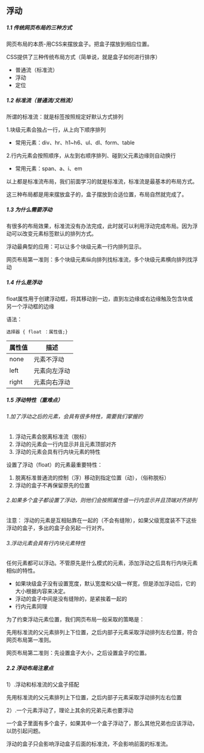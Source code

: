 ## 浮动

##### 1.1 传统网页布局的三种方式

网页布局的本质-用CSS来摆放盒子。把盒子摆放到相应位置。

CSS提供了三种传统布局方式（简单说，就是盒子如何进行排序）

- 普通流（标准流）
- 浮动
- 定位

##### 1.2 标准流（普通流/文档流）

所谓的标准流：就是标签按照规定好默认方式排列

1.块级元素会独占一行，从上向下顺序排列

- 常用元素：div、hr、h1~h6、ul、dl、form、table

2.行内元素会按照顺序，从左到右顺序排列、碰到父元素边缘则自动换行

- 常用元素：span、a、i、em



以上都是标准流布局，我们前面学习的就是标准流，标准流是最基本的布局方式。

这三种布局都是用来摆放盒子的，盒子摆放到合适位置，布局自然就完成了。



##### 1.3 为什么需要浮动

有很多的布局效果，标准流没有办法完成，此时就可以利用浮动完成布局。因为浮动可以改变元素标签默认的排列方式。

浮动最典型的应用：可以让多个块级元素一行内排列显示。

网页布局第一准则：多个块级元素纵向排列找标准流，多个块级元素横向排列找浮动



##### 1.4 什么是浮动

float属性用于创建浮动框，将其移动到一边，直到左边缘或右边缘触及包含块或另一个浮动框的边缘

语法：

```
选择器 { float ：属性值;}
```

| 属性值 | 描述         |
| ------ | ------------ |
| none   | 元素不浮动   |
| left   | 元素向左浮动 |
| right  | 元素向右浮动 |



##### 1.5 浮动特性（重难点）

###### 1.加了浮动之后的元素，会具有很多特性，需要我们掌握的

1. 浮动元素会脱离标准流（脱标）
2. 浮动的元素会一行内显示并且元素顶部对齐
3. 浮动的元素会具有行内块元素的特性



设置了浮动（float）的元素最重要特性：

1. 脱离标准普通流的控制（浮）移动到指定位置（动），（俗称脱标）
2. 浮动的盒子不再保留原先的位置



###### 2.如果多个盒子都设置了浮动，则他们会按照属性值一行内显示并且顶端对齐排列



注意： 浮动的元素是互相贴靠在一起的（不会有缝隙），如果父级宽度装不下这些浮动的盒子，多出的盒子会另起一行对齐。



###### 3.浮动元素会具有行内块元素特性

任何元素都可以浮动。不管原先是什么模式的元素，添加浮动之后具有行内块元素相似的特性。

- 如果块级盒子没有设置宽度，默认宽度和父级一样宽，但是添加浮动后，它的大小根据内容来决定。
- 浮动的盒子中间是没有缝隙的，是紧挨着一起的
- 行内元素同理



为了约束浮动元素位置，我们网页布局一般采取的策略是：

先用标准流的父元素排列上下位置，之后内部子元素采取浮动排列左右位置，符合网页布局第一准则。



网页布局第二准则：先设置盒子大小，之后设置盒子的位置。



##### 2.2 浮动布局注意点

1）.浮动和标准流的父盒子搭配

先用标准流的父元素排列上下位置，之后内部子元素采取浮动排列左右位置



2）.一个元素浮动了，理论上其余的兄弟元素也要浮动

一个盒子里面有多个盒子，如果其中一个盒子浮动了，那么其他兄弟也应该浮动，以防引起问题。

浮动的盒子只会影响浮动盒子后面的标准流，不会影响前面的标准流。



